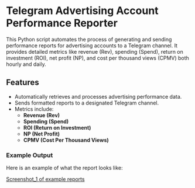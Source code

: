 
# Telegram Advertising Account Performance Reporter

This Python script automates the process of generating and sending performance reports for advertising accounts to a Telegram channel. It provides detailed metrics like revenue (Rev), spending (Spend), return on investment (ROI), net profit (NP), and cost per thousand views (CPMV) both hourly and daily.

## Features

- Automatically retrieves and processes advertising performance data.
- Sends formatted reports to a designated Telegram channel.
- Metrics include:
  - **Revenue (Rev)**
  - **Spending (Spend)**
  - **ROI (Return on Investment)**
  - **NP (Net Profit)**
  - **CPMV (Cost Per Thousand Views)**

### Example Output

Here is an example of what the report looks like:

[Screenshot_1 of example reports](path_to_screenshot.png)


